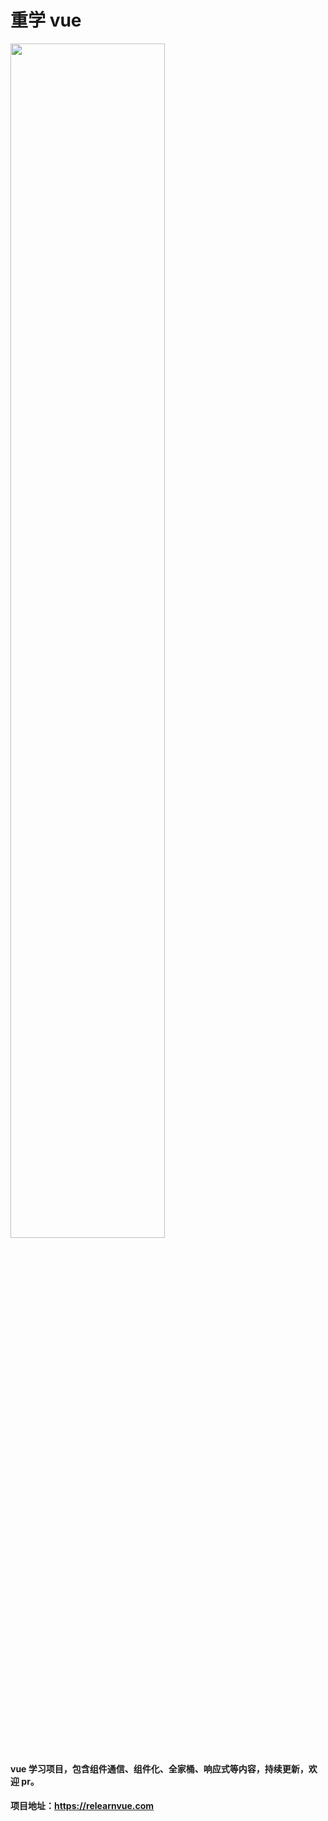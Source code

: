 # 重学 vue

<img src="https://relearnvue.com/logo.svg" style="width: 70%">

#### vue 学习项目，包含组件通信、组件化、全家桶、响应式等内容，持续更新，欢迎 pr。

#### 项目地址：https://relearnvue.com
